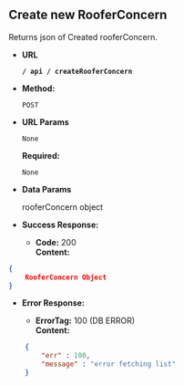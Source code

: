 **Create new RooferConcern**
----
  Returns json of Created rooferConcern.

* **URL**

  **`/ api / createRooferConcern`**

* **Method:**

  `POST`
  
*  **URL Params**
    
    `None`

   **Required:**
 
   `None`

* **Data Params**

  rooferConcern object

* **Success Response:**

  * **Code:** 200 <br />
    **Content:**
```json
{
	RooferConcern Object
}
```
 
* **Error Response:**

  * **ErrorTag:** 100 (DB ERROR) <br />
    **Content:** 
```json
    {
        "err" : 100, 
        "message" : "error fetching list"
    }
```